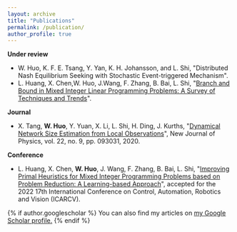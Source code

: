 ```yaml
---
layout: archive
title: "Publications"
permalink: /publication/
author_profile: true
---
```

**Under review**
- W. Huo, K. F. E. Tsang, Y. Yan, K. H. Johansson, and L. Shi, "Distributed Nash Equilibrium Seeking with Stochastic Event-triggered Mechanism".
- L. Huang, X. Chen,W. Huo, J.Wang, F. Zhang, B. Bai, L. Shi, "[Branch and Bound in Mixed Integer Linear Programming Problems: A Survey of Techniques and Trends](https://arxiv.org/abs/2111.06257)".

**Journal**
- X. Tang, **W. Huo**, Y. Yuan, X. Li, L. Shi, H. Ding, J. Kurths, "[Dynamical Network Size Estimation
from Local Observations](https://iopscience.iop.org/article/10.1088/1367-2630/abaf2f/meta)", New Journal of Physics, vol. 22, no. 9, pp. 093031, 2020.

**Conference**
- L. Huang, X. Chen, **W. Huo**, J. Wang, F. Zhang, B. Bai, L. Shi, "[Improving Primal Heuristics
for Mixed Integer Programming Problems based on Problem Reduction: A Learning-based Approach](https://arxiv.org/abs/2209.13217)", accepted for the 2022 17th International Conference on Control, Automation, Robotics and Vision (ICARCV).

{% if author.googlescholar %}
  You can also find my articles on <u><a href="{{author.googlescholar}}">my Google Scholar profile</a>.</u>
{% endif %}


